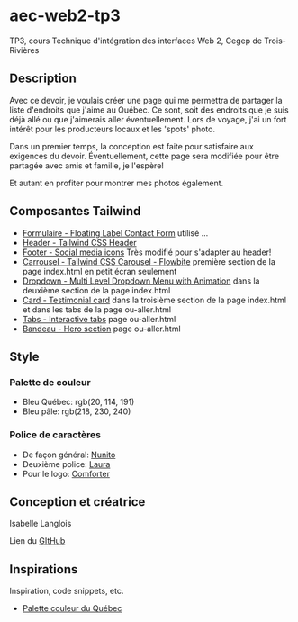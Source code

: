 # aec-web2-tp3

TP3, cours Technique d'intégration des interfaces Web 2, Cegep de Trois-Rivières

## Description

Avec ce devoir, je voulais créer une page qui me permettra de partager la liste d'endroits que j'aime au Québec. Ce sont, soit des endroits que je suis déjà allé ou que j'aimerais aller éventuellement. Lors de voyage, j'ai un fort intérêt pour les producteurs locaux et les 'spots' photo.

Dans un premier temps, la conception est faite pour satisfaire aux exigences du devoir. Éventuellement, cette page sera modifiée pour être partagée avec amis et famille, je l'espère!

Et autant en profiter pour montrer mes photos également.

## Composantes Tailwind

- [Formulaire - Floating Label Contact Form](https://tailwindcomponents.com/component/floating-label-contact-form) utilisé ...
- [Header - Tailwind CSS Header](https://tailwindcomponents.com/component/tailwind-css-header)
- [Footer - Social media icons](https://flowbite.com/docs/components/footer/) Très modifié pour s'adapter au header!
- [Carrousel - Tailwind CSS Carousel - Flowbite](https://flowbite.com/docs/components/carousel/) première section de la page index.html en petit écran seulement
- [Dropdown - Multi Level Dropdown Menu with Animation](https://flowbite.com/docs/components/carousel/) dans la deuxième section de la page index.html
- [Card - Testimonial card](https://tailwindcomponents.com/component/testimonial-card) dans la troisième section de la page index.html et dans les tabs de la page ou-aller.html
- [Tabs - Interactive tabs](https://flowbite.com/docs/components/tabs/) page ou-aller.html
- [Bandeau - Hero section](https://tailwindcomponents.com/component/hero-section-3) page ou-aller.html

## Style

### Palette de couleur

- Bleu Québec: rgb(20, 114, 191)
- Bleu pâle: rgb(218, 230, 240)

### Police de caractères

- De façon général: [Nunito](https://fonts.google.com/specimen/Nunito?preview.text=Visiter%20le%20Qu%C3%A9bec&preview.text_type=custom&query=nunito)
- Deuxième police: [Laura](https://fonts.google.com/specimen/Lora?preview.text=Visiter%20le%20Qu%C3%A9bec&preview.text_type=custom&query=lora)
- Pour le logo: [Comforter](https://fonts.google.com/specimen/Comforter?preview.text=Visiter%20le%20Qu%C3%A9bec&preview.text_type=custom&category=Handwriting&query=comforter)

## Conception et créatrice

Isabelle Langlois

Lien du [GItHub](https://github.com/isabelle913/aec-web2-tp3)

## Inspirations

Inspiration, code snippets, etc.

- [Palette couleur du Québec](https://design.quebec.ca/bases/couleurs#c118192)

